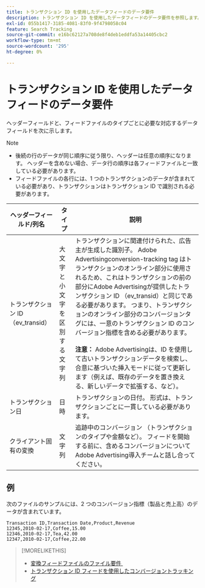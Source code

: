 ```yaml
---
title: トランザクション ID を使用したデータフィードのデータ要件
description: トランザクション ID を使用したデータフィードのデータ要件を参照します。
exl-id: 055b1417-3185-4081-83f0-9f4798058c04
feature: Search Tracking
source-git-commit: e16bc62127a708de8f4deb1eddfa53a14405cbc2
workflow-type: tm+mt
source-wordcount: '295'
ht-degree: 0%

---
```


# トランザクション ID を使用したデータフィードのデータ要件

ヘッダーフィールドと、フィードファイルのタイプごとに必要な対応するデータフィールドを次に示します。

>[!NOTE]
>* 後続の行のデータが同じ順序に従う限り、ヘッダーは任意の順序になります。 ヘッダーを含めない場合、データ行の順序は各フィードファイルと一致している必要があります。
>* フィードファイルの各行には、1 つのトランザクションのデータが含まれている必要があり、トランザクションはトランザクション ID で識別される必要があります。

| ヘッダーフィールド/列名 | タイプ | 説明 |
| ---- | ---- | ---- |
| トランザクション ID （ev_transid） | 大文字と小文字を区別する文字列 | トランザクションに関連付けられた、広告主が生成した識別子。 Adobe Advertisingconversion-tracking tag はトランザクションのオンライン部分に使用されるため、これはトランザクションの前の部分にAdobe Advertisingが提供したトランザクション ID （ev_transid）と同じである必要があります。 つまり、トランザクションのオンライン部分のコンバージョンタグには、一意のトランザクション ID のコンバージョン指標を含める必要があります。<br><br>**注意：** Adobe Advertisingは、ID を使用して古いトランザクションデータを検索し、合意に基づいた挿入モードに従って更新します（例えば、既存のデータを置き換える、新しいデータで拡張する、など）。 |
| トランザクション日 | 日時 | トランザクションの日付。 形式は、トランザクションごとに一貫している必要があります。 |
| クライアント固有の変換 | 文字列 | 追跡中のコンバージョン （トランザクションのタイプや金額など）。 フィードを開始する前に、含めるコンバージョンについてAdobe Advertising導入チームと話し合ってください。 |

## 例

次のファイルのサンプルには、2 つのコンバージョン指標（製品と売上高）のデータが含まれています。

```
Transaction ID,Transaction Date,Product,Revenue
12345,2010-02-17,Coffee,15.00
12346,2010-02-17,Tea,42.00
12347,2010-02-17,Coffee,22.00
```

>[!MORELIKETHIS]
>
>* [&#x200B; 変換フィードファイルのファイル要件 &#x200B;](feed-file-requirements.md)
>* [&#x200B; トランザクション ID フィードを使用したコンバージョントラッキング &#x200B;](/help/search-social-commerce/tracking/feed-transaction-id.md)
